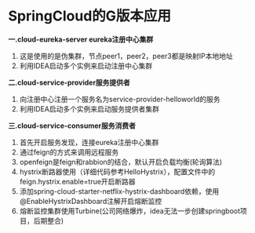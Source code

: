 #  SpringCloud的G版本应用
**一.cloud-eureka-server eureka注册中心集群**
1. 这是使用的是伪集群，节点peer1，peer2，peer3都是映射IP本地地址
2. 利用IDEA启动多个实例来启动注册中心集群

**二.cloud-service-provider服务提供者**
1. 向注册中心注册一个服务名为service-provider-helloworld的服务
2. 利用IDEA启动多个实例来启动服务提供者集群

**三.cloud-service-consumer服务消费者**
1. 首先开启服务发现，连接eureka注册中心集群
2. 通过feign的方式来调用远程服务
3. openfeign是feign和rabbion的结合，默认开启负载均衡(轮询算法)
4. hystrix断路器使用（详细代码参考HelloHystrix），配置文件中的feign.hystrix.enable=true开启断路器
5. 添加spring-cloud-starter-netflix-hystrix-dashboard依赖，使用@EnableHystrixDashboard注解开启熔断监控
6. 熔断监控集群使用Turbine(公司网络爆炸，idea无法一步创建springboot项目，后期整合)

